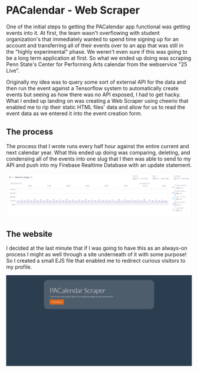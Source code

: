 # PACalendar - Web Scraper

One of the initial steps to getting the PACalendar app functional was getting events into it. At
first, the team wasn't overflowing with student organization's that immediately wanted to spend
time signing up for an account and transferring all of their events over to an app that was still
in the "highly experimental" phase. We weren't even sure if this was going to be a long term
application at first. So what we ended up doing was scraping Penn State's Center for Performing
Arts calendar from the webservice "25 Live".

Originally my idea was to query some sort of external API for the data and then run the event
against a Tensorflow system to automatically create events but seeing as how there was no API
exposed, I had to get hacky. What I ended up landing on was creating a Web Scraper using cheerio
that enabled me to rip their static HTML files' data and allow for us to read the event data as we
entered it into the event creation form.

## The process

The process that I wrote runs every half hour against the entire current and next calendar year.
What this ended up doing was comparing, deleting, and condensing all of the events into one slug
that I then was able to send to my API and push into my Firebase Realtime Database with an update
statement.

![MemoryUsage](images/memory-usage.png)

## The website

I decided at the last minute that if I was going to have this as an always-on process I might as
well through a site underneath of it with some purpose! So I created a small EJS file that enabled
me to redirect curious visitors to my profile.

![HostedSite](images/scraper-site.png)
